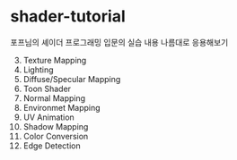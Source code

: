 # shader-tutorial
포프님의 셰이더 프로그래밍 입문의 실습 내용
나름대로 응용해보기

3. Texture Mapping
4. Lighting
5. Diffuse/Specular Mapping
6. Toon Shader
7. Normal Mapping
8. Environmet Mapping
9. UV Animation
10. Shadow Mapping
11. Color Conversion
12. Edge Detection

